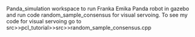 Panda_simulation workspace to run Franka Emika Panda robot in gazebo and run code random_sample_consensus for visual servoing.
To see my code for visual servoing go to src>>pcl_tutorial>>src>>random_sample_consensus.cpp
